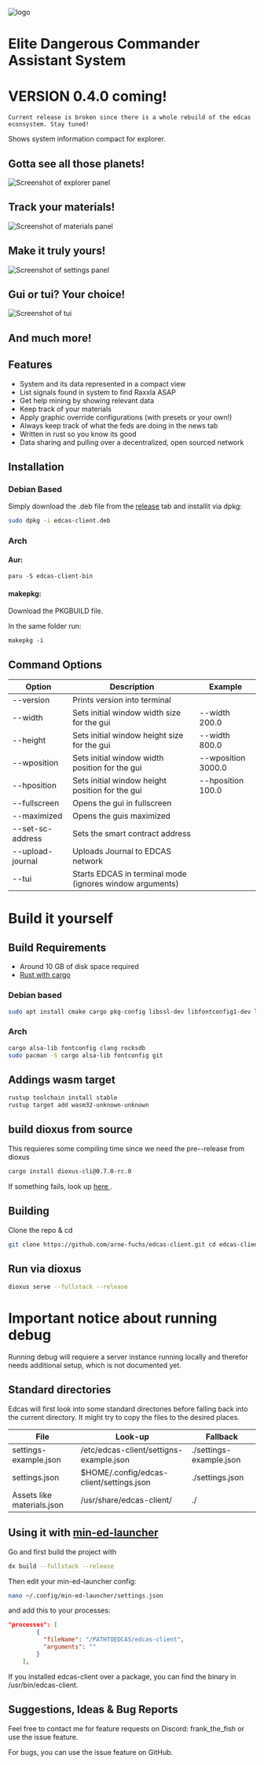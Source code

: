 ![logo](assets/graphics/logo/edcas.png)

# Elite Dangerous Commander Assistant System
# VERSION 0.4.0 coming!
```
Current release is broken since there is a whole rebuild of the edcas econsystem. Stay tuned!
```

Shows system information compact for explorer.

<h2>Gotta see all those planets!</h2>

![Screenshot of explorer panel](assets/graphics/screenshots/explorer-screenshot.jpg "Explorer Panel")

<h2>Track your materials!</h2>

![Screenshot of materials panel](assets/graphics/screenshots/materials-screenshot.jpg "Materials Panel")

<h2>Make it truly yours!</h2>

![Screenshot of settings panel](assets/graphics/screenshots/settings-screenshot.jpg "Settings Panel")

<h2>Gui or tui? Your choice!</h2>

![Screenshot of tui](assets/graphics/screenshots/tui.png "Tui")

<h2>And much more!</h2>

## Features

* System and its data represented in a compact view
* List signals found in system to find Raxxla ASAP
* Get help mining by showing relevant data
* Keep track of your materials
* Apply graphic override configurations (with presets or your own!)
* Always keep track of what the feds are doing in the news tab
* Written in rust so you know its good
* Data sharing and pulling over a decentralized, open sourced network

## Installation

### Debian Based

Simply download the .deb file from the <a href="https://github.com/arne-fuchs/edcas-client/releases">release</a> tab and installit via dpkg:

```bash
sudo dpkg -i edcas-client.deb
```

### Arch

#### Aur:

```
paru -S edcas-client-bin
```
#### makepkg:

Download the PKGBUILD file.

In the same folder run:
```
makepkg -i
```

## Command Options

| Option            | Description                                              | Example            |
|-------------------|----------------------------------------------------------|--------------------|
| --version         | Prints version into terminal                             |                    |
| --width           | Sets initial window width size for the gui               | --width 200.0      |
| --height          | Sets initial window height size for the gui              | --width 800.0      |
| --wposition       | Sets initial window width position for the gui           | --wposition 3000.0 |
| --hposition       | Sets initial window height position for the gui          | --hposition 100.0  |
| --fullscreen      | Opens the gui in fullscreen                              |                    |
| --maximized       | Opens the guis maximized                                 |                    |
| --set-sc-address  | Sets the smart contract address                          |                    |
| --upload-journal  | Uploads Journal to EDCAS network                         |                    |
| --tui             | Starts EDCAS in terminal mode (ignores window arguments) |                    |

# Build it yourself

## Build Requirements

* Around 10 GB of disk space required
* <a href=https://www.rust-lang.org/tools/install >Rust with cargo</a>

### Debian based

```bash
sudo apt install cmake cargo pkg-config libssl-dev libfontconfig1-dev libclang-dev openssl clang build-essential git libudev-dev libasound2-dev
```
### Arch

```bash
cargo alsa-lib fontconfig clang rocksdb
sudo pacman -S cargo alsa-lib fontconfig git
```

## Addings wasm target

```bash
rustup toolchain install stable
rustup target add wasm32-unknown-unknown
```
## build dioxus from source
This requieres some compiling time since we need the pre--release from dioxus
```bash
cargo install dioxus-cli@0.7.0-rc.0
```
If something fails, look up <a href=https://dioxuslabs.com/learn/0.7/getting_started/ > here </a>.

## Building

Clone the repo & cd

```bash
git clone https://github.com/arne-fuchs/edcas-client.git cd edcas-client
```

## Run via dioxus

```bash
dioxus serve --fullstack --release
```

# Important notice about running debug

Running debug will requiere a server instance running locally and therefor needs additional setup, which is not documented yet.

## Standard directories

Edcas will first look into some standard directories before falling back into the current directory.
It might try to copy the files to the desired places.

| File                       | Look-up                                  | Fallback                |
|----------------------------|------------------------------------------|-------------------------|
| settings-example.json      | /etc/edcas-client/settigns-example.json  | ./settings-example.json |
| settings.json              | $HOME/.config/edcas-client/settings.json | ./settings.json         |
| Assets like materials.json | /usr/share/edcas-client/                 | ./                      |


## Using it with <a href=https://github.com/rfvgyhn/min-ed-launcher>min-ed-launcher</a>

Go and first build the project with
```bash
dx build --fullstack --release
```

Then edit your min-ed-launcher config:

```bash
nano ~/.config/min-ed-launcher/settings.json
```

and add this to your processes:

```json
"processes": [
        {
          "fileName": "/PATHTOEDCAS/edcas-client",
          "arguments": ""
        }
    ],
```

If you installed edcas-client over a package, you can find the binary in /usr/bin/edcas-client.

## Suggestions, Ideas & Bug Reports
Feel free to contact me for feature requests on Discord: frank_the_fish or use the issue feature.

For bugs, you can use the issue feature on GitHub.
